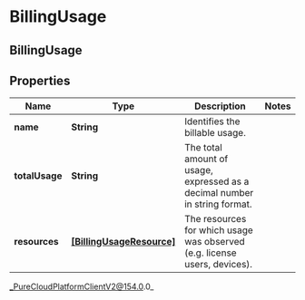 # BillingUsage

## BillingUsage

## Properties

|Name | Type | Description | Notes|
|------------ | ------------- | ------------- | -------------|
| **name** | **String** | Identifies the billable usage. | |
| **totalUsage** | **String** | The total amount of usage, expressed as a decimal number in string format. | |
| **resources** | [**[BillingUsageResource]**](BillingUsageResource) | The resources for which usage was observed (e.g. license users, devices). | |



_PureCloudPlatformClientV2@154.0.0_
